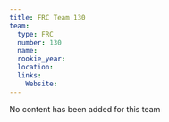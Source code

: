 ```yaml
---
title: FRC Team 130
team:
  type: FRC
  number: 130
  name: 
  rookie_year: 
  location: 
  links:
    Website: 
---
```

No content has been added for this team